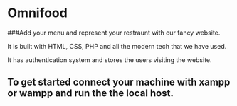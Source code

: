 # Omnifood

###Add your menu and represent your restraunt with our fancy website.

It is built with HTML, CSS, PHP and all the modern tech that we have used.

It has authentication system and stores the users visiting the website.

## To get started connect your machine with xampp or wampp and run the the local host.
